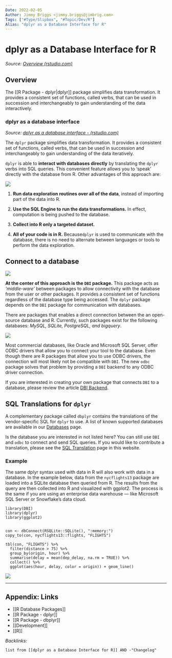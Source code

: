 ```yaml
---
Date: 2022-02-05
Author: Jimmy Briggs <jimmy.briggs@jimbrig.com>
Tags: ["#Type/Slipbox", "#Topic/Dev/R"]
Alias: "dplyr as a Database Interface for R"
---
```


# dplyr as a Database Interface for R

*Source: [Overview (rstudio.com)](https://db.rstudio.com/getting-started/overview)*

## Overview

The [[R Package - dplyr|dplyr]] package simplifies data transformation. It provides a consistent set of functions, called verbs, that can be used in succession and interchangeably to gain understanding of the data interactively.

### **dplyr** as a database interface

*Source: [dplyr as a database interface - (rstudio.com)](https://db.rstudio.com/getting-started/overview#dplyr-as-a-database-interface)*

The `dplyr` package simplifies data transformation. It provides a consistent set of functions, called verbs, that can be used in succession and interchangeably to gain understanding of the data iteratively.

`dplyr` is able to **interact with databases directly** by translating the `dplyr` verbs into SQL queries. This convenient feature allows you to ‘speak’ directly with the database from R. Other advantages of this approach are:

![](https://db.rstudio.com/homepage/interact.png)

1.  **Run data exploration routines over all of the data**, instead of importing part of the data into R.
    
2.  **Use the SQL Engine to run the data transformations.** In effect, computation is being pushed to the database.
    
3.  **Collect into R only a targeted dataset.**
    
4.  **All of your code is in R.** Because`dplyr` is used to communicate with the database, there is no need to alternate between languages or tools to perform the data exploration.
    

## **Connect to a database**

![](https://db.rstudio.com/homepage/open-source.png)

**At the center of this approach is the `DBI` package.** This package acts as _‘middle-ware’_ between packages to allow connectivity with the database from the user or other packages. It provides a consistent set of functions regardless of the database type being accessed. The `dplyr` package depends on the `DBI` package for communication with databases.

There are packages that enables a direct connection between the an open-source database and R. Currently, such packages exist for the following databases: _MySQL, SQLite, PostgreSQL, and bigquery_.

![](https://db.rstudio.com/homepage/commercial.png)

Most commercial databases, like Oracle and Microsoft SQL Server, offer ODBC drivers that allow you to connect your tool to the database. Even though there are R packages that allow you to use ODBC drivers, the connection will most likely not be compatible with `DBI`. The new `odbc` package solves that problem by providing a `DBI` backend to any ODBC driver connection.

If you are interested in creating your own package that connects `DBI` to a database, please review the article [DBI Backend](https://db.rstudio.com/getting-started/backend).

## SQL Translations for `dplyr`

A complementary package called `dbplyr` contains the translations of the vendor-specific SQL for `dplyr` to use. A list of known supported databases are available in our [Databases](https://db.rstudio.com/databases) page.

Is the database you are interested in not listed here? You can still use `DBI` and `odbc` to connect and send SQL queries. If you would like to contribute a translation, please see the [SQL Translation](https://db.rstudio.com/getting-started/translation) page in this website.

### Example

The same dplyr syntax used with data in R will also work with data in a database. In the example below, data from the `nycflights13` package are loaded into a SQLite database then queried from R. The results from the query are then collected into R and visualized with ggplot2. The process is the same if you are using an enterprise data warehouse — like Microsoft SQL Server or Snowflake’s data cloud.

```
library(DBI)
library(dplyr)
library(ggplot2)


con <- dbConnect(RSQLite::SQLite(), ":memory:")
copy_to(con, nycflights13::flights, "FLIGHTS")

tbl(con, "FLIGHTS") %>%
  filter(distance > 75) %>%
  group_by(origin, hour) %>%
  summarise(delay = mean(dep_delay, na.rm = TRUE)) %>%
  collect() %>%
  ggplot(aes(hour, delay, color = origin)) + geom_line()
```

![](https://db.rstudio.com/homepage/snowflake-flights.png)

***

## Appendix: Links

- [[R Database Packages]]
- [[R Package - dplyr]]
- [[R Package - dbplyr]]
- [[Development]]
- [[R]]


*Backlinks:*

```dataview
list from [[dplyr as a Database Interface for R]] AND -"Changelog"
```